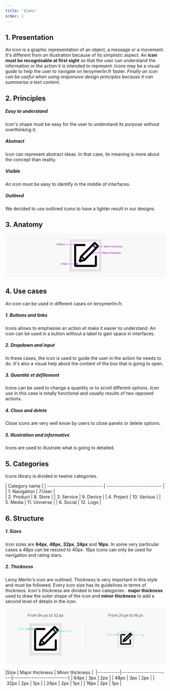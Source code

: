 ```yaml
---
title: 'Icons'
order: 1
---
```


## 1. Presentation

An icon is a graphic representation of an object, a message or a movement. It's different from an illustration because of its simplistic aspect. An **icon must be recognisable at first sight** so that the user can understand the information or the action it is intended to represent. Icons may be a visual guide to help the user to navigate on leroymerlin.fr faster. _Finally an icon can be useful when using responsive design principles because it can summarise a text content._

## 2. Principles

##### Easy to understand
Icon's shape must be easy for the user to understand its purpose without overthinking it.

##### Abstract
Icon can represent abstract ideas. In that case, its meaning is more about the concept than reality.

##### Visible
An icon must be easy to identify in the middle of interfaces.

##### Outlined
We decided to use outlined icons to have a lighter result in our designs.

## 3. Anatomy

![iconsAnatomy](iconsAnatomy.jpg)

## 4. Use cases
An icon can be used in different cases on leroymerlin.fr.

##### 1. Buttons and links
Icons allows to emphasise an action et make it easier to understand. An icon can be used in a button without a label to gain space in interfaces.

##### 2. Dropdown and input
In these cases, the icon is used to guide the user in the action he needs to do. It's also a visual help about the content of the box that is going to open.

##### 3. _Quantité et défilement_
Icons can be used to change a quantity or to scroll different options. Icon use in this case is totally functional and usually results of two opposed actions.

##### 4. Close and delete
Close icons are very well know by users to close panels or delete options.

##### 5. Illustration and informative
Icons are used to illustrate what is going to detailed.

## 5. Categories
Icons library is divided in twelve categories.

| Category name                                             |
| --------------------------- | --------------------------- |
| 1. Navigation               | 7.User                      |  
| 2. Product                  | 8. Store                    |
| 3. Service                  | 9. Device                   |
| 4. Project                  | 10. Various                 |
| 5. Media                    | 11. Universe                |
| 6. Social                   | 12. Logo                    |

## 6. Structure

##### 1. Sizes
Icon sizes are **64px**, **48px**, **32px**, **24px** and **16px**. In some very particular cases a 48px can be resized to 40px. 16px icons can only be used for navigation and rating stars.

##### 2. Thickness
Leroy Merlin's icon are outlined. Thickness is very important in this style and must be followed. Every icon size has its guidelines in terms of thickness. Icon's thickness are divided in two categories : **major thickness** used to draw the outer shape of the icon and **minor thickness** to add a second level of details in the icon.

![iconsThickness](iconsThickness.jpg)

|Size       | Major thickness        | Minor thickness           | 
|-----------|------------------------|---------------------------|
| 64px      | 3px                    | 2px                       |
| 48px      | 3px                    | 2px                       |
| 32px      | 2px                    | 1px                       |
| 24px      | 2px                    | 1px                       |
| 16px      | 2px                    | 1px                       |
